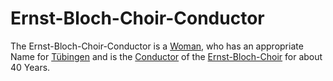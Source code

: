 # Ernst-Bloch-Choir-Conductor

The Ernst-Bloch-Choir-Conductor is a [Woman](40000010.md), who has an appropriate Name for [Tübingen](2000001.md) and is the [Conductor](202000016.md) of the [Ernst-Bloch-Choir](2010013.md) for about 40 Years. 